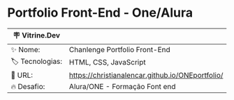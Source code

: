 # Portfolio Front-End -  One/Alura

| :placard: Vitrine.Dev |     |
| -------------  | --- |
| :sparkles: Nome:       | Chanlenge Portfolio Front-End
| :label: Tecnologias:| HTML, CSS, JavaScript
| :rocket: URL:        | https://christianalencar.github.io/ONEportfolio/
| :fire: Desafio:    | Alura/ONE - Formação Font end

<div align="center">


</div>
